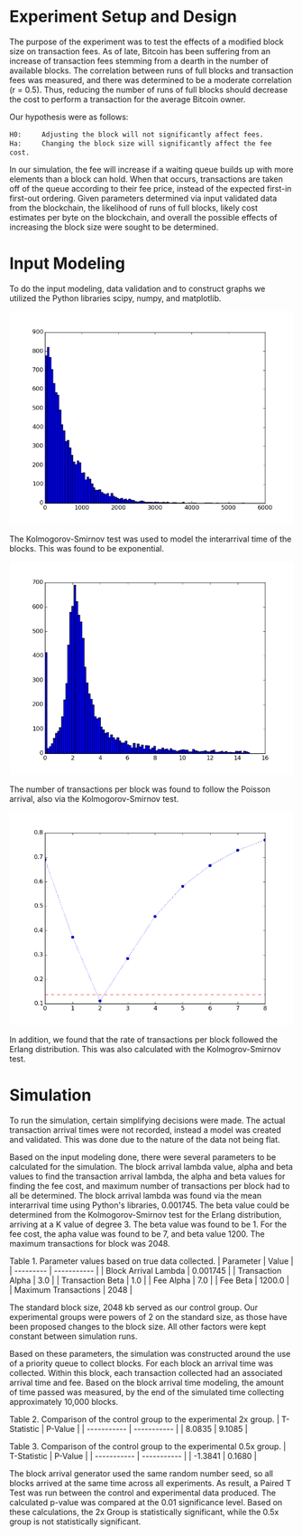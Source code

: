 # Experiment Setup and Design

The purpose of the experiment was to test the effects of a modified block size on transaction fees. As of late, Bitcoin has been suffering from an increase of transaction fees stemming from a dearth in the number of available blocks. The correlation between runs of full blocks and transaction fees was measured, and there was determined to be a moderate correlation (r = 0.5). Thus, reducing the number of runs of full blocks should decrease the cost to perform a transaction for the average Bitcoin owner.

Our hypothesis were as follows:

    H0:     Adjusting the block will not significantly affect fees.
    Ha:     Changing the block size will significantly affect the fee cost.
   
In our simulation, the fee will increase if a waiting queue builds up with more elements than a block can hold. When that occurs, transactions are taken off of the queue according to their fee price, instead of the expected first-in first-out ordering. Given parameters determined via input validated data from the blockchain, the likelihood of runs of full blocks, likely cost estimates per byte on the blockchain, and overall the possible effects of increasing the block size were sought to be determined. 

# Input Modeling

To do the input modeling, data validation and to construct graphs we utilized the Python libraries scipy, numpy, and matplotlib.

![Figure 1. Block Interarrival Times](figures/interarrival-exponential-dist.png)

The Kolmogorov-Smirnov test was used to model the interarrival time of the blocks. This was found to be exponential.

![Figure 2. Transaction Arrival Times](figures/transaction-rate-histogram.png)

The number of transactions per block was found to follow the Poisson arrival, also via the Kolmogorov-Smirnov test.

![Figure 3. Kolmogrov-Smirnov of Erlang Distributions: Y-axis values represent D-Statistic, x-axis values represent K, and should start at x = 1. Thus, k = 3 instead of 2, as shown](figures/erlang-shape-parameters-ks-tests.png)

In addition, we found that the rate of transactions per block followed the Erlang distribution. This was also calculated with the Kolmogrov-Smirnov test.

# Simulation

To run the simulation, certain simplifying decisions were made. The actual transaction arrival times were not recorded, instead a model was created and validated. This was done due to the nature of the data not being flat. 

Based on the input modeling done, there were several parameters to be calculated for the simulation. The block arrival lambda value, alpha and beta values to find the transaction arrival lambda, the alpha and beta values for finding the fee cost, and maximum number of transactions per block had to all be determined. The block arrival lambda was found via the mean interarrival time using Python's libraries, 0.001745. The beta value could be determined from the Kolmogorov-Smirnov test for the Erlang distribution, arriving at a K value of degree 3. The beta value was found to be 1. For the fee cost, the apha value was found to be 7, and beta value 1200. The maximum transactions for block was 2048.

Table 1. Parameter values based on true data collected.
| Parameter | Value       |
| --------- | ----------- |
| Block Arrival Lambda       | 0.001745 |
| Transaction Alpha          | 3.0      |
| Transaction Beta           | 1.0      |
| Fee Alpha                  | 7.0      |
| Fee Beta                   | 1200.0   |
| Maximum Transactions       | 2048     |

The standard block size, 2048 kb served as our control group. Our experimental groups were powers of 2 on the standard size, as those have been proposed changes to the block size. All other factors were kept constant between simulation runs.

Based on these parameters, the simulation was constructed around the use of a priority queue to collect blocks. For each block an arrival time was collected. Within this block, each transaction collected had an associated arrival time and fee. Based on the block arrival time modeling, the amount of time passed was measured, by the end of the simulated time collecting approximately 10,000 blocks.

Table 2. Comparison of the control group to the experimental 2x group.
| T-Statistic | P-Value     |
| ----------- | ----------- |
| 8.0835      | 9.1085      |

Table 3. Comparison of the control group to the experimental 0.5x group.
| T-Statistic | P-Value     |
| ----------- | ----------- |
| -1.3841     | 0.1680      |

The block arrival generator used the same random number seed, so all blocks arrived at the same time across all experiments. As result, a Paired T Test was run between the control and experimental data produced. The calculated p-value was compared at the 0.01 significance level. Based on these calculations, the 2x Group is statistically significant, while the 0.5x group is not statistically significant. 
